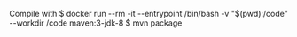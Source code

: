 Compile with
$ docker run --rm -it --entrypoint /bin/bash -v "$(pwd):/code" --workdir /code maven:3-jdk-8
$ mvn package